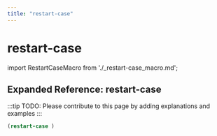 ```yaml
---
title: "restart-case"
---
```


# restart-case

import RestartCaseMacro from './_restart-case_macro.md';

<RestartCaseMacro />

## Expanded Reference: restart-case

:::tip
TODO: Please contribute to this page by adding explanations and examples
:::

```lisp
(restart-case )
```
